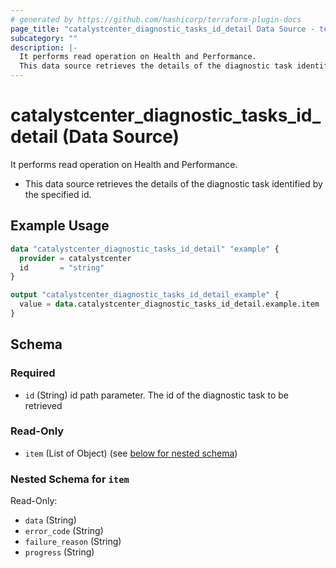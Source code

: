 ```yaml
---
# generated by https://github.com/hashicorp/terraform-plugin-docs
page_title: "catalystcenter_diagnostic_tasks_id_detail Data Source - terraform-provider-catalystcenter"
subcategory: ""
description: |-
  It performs read operation on Health and Performance.
  This data source retrieves the details of the diagnostic task identified by the specified id.
---
```


# catalystcenter_diagnostic_tasks_id_detail (Data Source)

It performs read operation on Health and Performance.

- This data source retrieves the details of the diagnostic task identified by the specified id.

## Example Usage

```terraform
data "catalystcenter_diagnostic_tasks_id_detail" "example" {
  provider = catalystcenter
  id       = "string"
}

output "catalystcenter_diagnostic_tasks_id_detail_example" {
  value = data.catalystcenter_diagnostic_tasks_id_detail.example.item
}
```

<!-- schema generated by tfplugindocs -->
## Schema

### Required

- `id` (String) id path parameter. The id of the diagnostic task to be retrieved

### Read-Only

- `item` (List of Object) (see [below for nested schema](#nestedatt--item))

<a id="nestedatt--item"></a>
### Nested Schema for `item`

Read-Only:

- `data` (String)
- `error_code` (String)
- `failure_reason` (String)
- `progress` (String)
